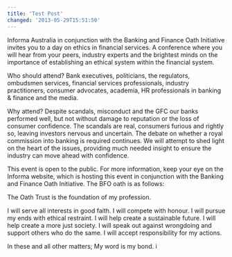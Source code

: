 ```yaml
---
title: 'Test Post'
changed: '2013-05-29T15:51:50'
---
```

Informa Australia in conjunction with the Banking and Finance Oath Initiative invites you to a day on ethics in financial services. A conference where you will hear from your peers, industry experts and the brightest minds on the importance of establishing an ethical system within the financial system.

Who should attend? Bank executives, politicians, the regulators, ombudsmen services, financial services professionals, industry practitioners, consumer advocates, academia, HR professionals in banking & finance and the media.

Why attend? Despite scandals, misconduct and the GFC our banks performed well, but not without damage to reputation or the loss of consumer confidence. The scandals are real, consumers furious and rightly so, leaving investors nervous and uncertain. The debate on whether a royal commission into banking is required continues. We will attempt to shed light on the heart of the issues, providing much needed insight to ensure the industry can move ahead with confidence.

This event is open to the public. For more information, keep your eye on the Informa website, which is hosting this event in conjunction with the Banking and Finance Oath Initiative. The BFO oath is as follows:

The Oath Trust is the foundation of my profession.

I will serve all interests in good faith. I will compete with honour. I will pursue my ends with ethical restraint. I will help create a sustainable future. I will help create a more just society. I will speak out against wrongdoing and support others who do the same. I will accept responsibility for my actions.

In these and all other matters; My word is my bond. i
